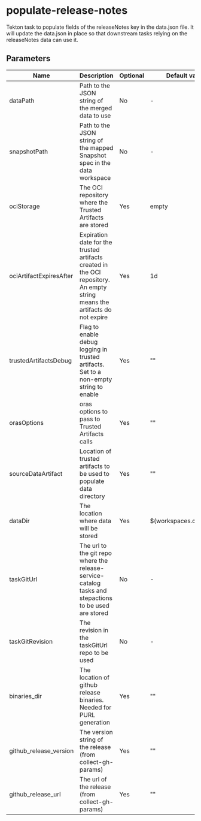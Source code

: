 # populate-release-notes

Tekton task to populate fields of the releaseNotes key in the data.json
file. It will update the data.json in place so that downstream tasks relying on
the releaseNotes data can use it.

## Parameters

| Name                    | Description                                                                                                                | Optional | Default value           |
|-------------------------|----------------------------------------------------------------------------------------------------------------------------|----------|-------------------------|
| dataPath                | Path to the JSON string of the merged data to use                                                                          | No       | -                       |
| snapshotPath            | Path to the JSON string of the mapped Snapshot spec in the data workspace                                                  | No       | -                       |
| ociStorage              | The OCI repository where the Trusted Artifacts are stored                                                                  | Yes      | empty                   |
| ociArtifactExpiresAfter | Expiration date for the trusted artifacts created in the OCI repository. An empty string means the artifacts do not expire | Yes      | 1d                      |
| trustedArtifactsDebug   | Flag to enable debug logging in trusted artifacts. Set to a non-empty string to enable                                     | Yes      | ""                      |
| orasOptions             | oras options to pass to Trusted Artifacts calls                                                                            | Yes      | ""                      |
| sourceDataArtifact      | Location of trusted artifacts to be used to populate data directory                                                        | Yes      | ""                      |
| dataDir                 | The location where data will be stored                                                                                     | Yes      | $(workspaces.data.path) |
| taskGitUrl              | The url to the git repo where the release-service-catalog tasks and stepactions to be used are stored                      | No       | -                       |
| taskGitRevision         | The revision in the taskGitUrl repo to be used                                                                             | No       | -                       |
| binaries_dir            | The location of github release binaries. Needed for PURL generation                                                        | Yes      | ""                      |
| github_release_version  | The version string of the release (from collect-gh-params)                                                                 | Yes      | ""                      |
| github_release_url      | The url of the release (from collect-gh-params)                                                                            | Yes      | ""                      |
